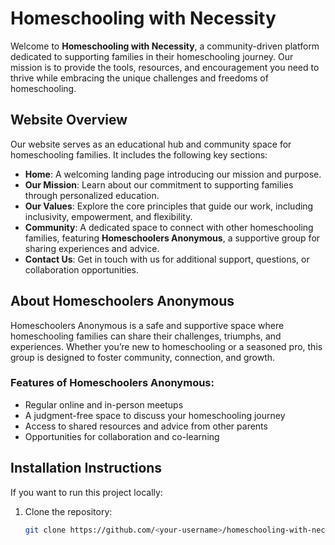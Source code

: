 # Homeschooling with Necessity

Welcome to **Homeschooling with Necessity**, a community-driven platform dedicated to supporting families in their homeschooling journey. Our mission is to provide the tools, resources, and encouragement you need to thrive while embracing the unique challenges and freedoms of homeschooling.

## Website Overview

Our website serves as an educational hub and community space for homeschooling families. It includes the following key sections:

- **Home**: A welcoming landing page introducing our mission and purpose.
- **Our Mission**: Learn about our commitment to supporting families through personalized education.
- **Our Values**: Explore the core principles that guide our work, including inclusivity, empowerment, and flexibility.
- **Community**: A dedicated space to connect with other homeschooling families, featuring **Homeschoolers Anonymous**, a supportive group for sharing experiences and advice.
- **Contact Us**: Get in touch with us for additional support, questions, or collaboration opportunities.

## About Homeschoolers Anonymous

Homeschoolers Anonymous is a safe and supportive space where homeschooling families can share their challenges, triumphs, and experiences. Whether you’re new to homeschooling or a seasoned pro, this group is designed to foster community, connection, and growth.

### Features of Homeschoolers Anonymous:
- Regular online and in-person meetups
- A judgment-free space to discuss your homeschooling journey
- Access to shared resources and advice from other parents
- Opportunities for collaboration and co-learning

## Installation Instructions

If you want to run this project locally:
1. Clone the repository:
   ```bash
   git clone https://github.com/<your-username>/homeschooling-with-necessity.git
